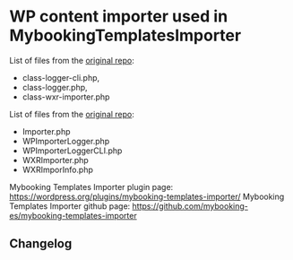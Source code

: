 # WP content importer used in MybookingTemplatesImporter

List of files from the [original repo](https://github.com/humanmade/WordPress-Importer/):

- class-logger-cli.php,
- class-logger.php,
- class-wxr-importer.php

List of files from the [original repo](https://github.com/awesomemotive/WordPress-Importer/):

- Importer.php
- WPImporterLogger.php
- WPImporterLoggerCLI.php
- WXRImporter.php
- WXRImporInfo.php

Mybooking Templates Importer plugin page: https://wordpress.org/plugins/mybooking-templates-importer/
Mybooking Templates Importer github page: https://github.com/mybooking-es/mybooking-templates-importer

## Changelog

